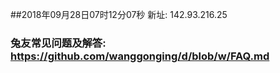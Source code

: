 ##2018年09月28日07时12分07秒 新址: 142.93.216.25
### 兔友常见问题及解答: https://github.com/wanggonging/d/blob/w/FAQ.md
